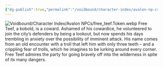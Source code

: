 ```yaml
---
{"dg-publish":true,"permalink":"/voidbound/character-index/avalon-np-cs/free-teef/","tags":["Avalon","NPC"]}
---
```


![Voidbound/Character Index/Avalon NPCs/free_teef.Token.webp](/img/user/Voidbound/Character%20Index/Avalon%20NPCs/free_teef.Token.webp)
Free Teef, a kobold, is a coward. Ashamed of his cowardice, he volunteered to join the city’s defenders by being a lookout, but now spends his days trembling in anxiety over the possibility of imminent attack. His name comes from an old encounter with a troll that left him with only three teeth – and a crippling fear of trolls, which he imagines to be lurking around every corner. Free Teef admires the party for going bravely off into the wilderness in spite of its many dangers.